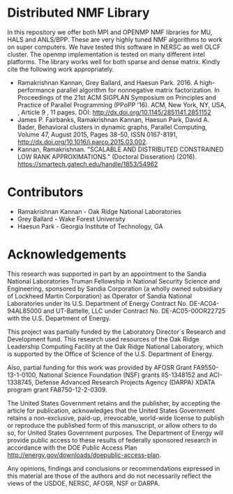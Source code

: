 Distributed NMF Library
=======================

In this repository we offer both MPI and OPENMP NMF libraries for MU, HALS and ANLS/BPP.
These are very highly tuned NMF algorithms to work on super computers. We have tested
this software in NERSC as well OLCF cluster. The openmp implementation is tested on
many different intel platforms. The library works well for both sparse and dense matrix.
Kindly cite the following work appropriately.

* Ramakrishnan Kannan, Grey Ballard, and Haesun Park. 2016. A high-performance parallel algorithm for nonnegative matrix factorization. In Proceedings of the 21st ACM SIGPLAN Symposium on Principles and Practice of Parallel Programming (PPoPP '16). ACM, New York, NY, USA, , Article 9 , 11 pages. DOI: http://dx.doi.org/10.1145/2851141.2851152
* James P. Fairbanks, Ramakrishnan Kannan, Haesun Park, David A. Bader, Behavioral clusters in dynamic graphs, Parallel Computing, Volume 47, August 2015, Pages 38-50, ISSN 0167-8191, http://dx.doi.org/10.1016/j.parco.2015.03.002.
* Kannan, Ramakrishnan. "SCALABLE AND DISTRIBUTED CONSTRAINED LOW RANK APPROXIMATIONS." (Doctoral Disseration) (2016). https://smartech.gatech.edu/handle/1853/54962


Contributors
=============

* Ramakrishnan Kannan - Oak Ridge National Laboratories
* Grey Ballard - Wake Forest University
* Haesun Park - Georgia Institute of Technology, GA

Acknowledgements
================

This research was supported in part by an appointment to the Sandia National Laboratories Truman Fellowship in National Security Science and Engineering, sponsored by Sandia Corporation (a wholly owned subsidiary of Lockheed Martin Corporation) as Operator of Sandia National Laboratories under its U.S. Department of Energy Contract No. DE-AC04-94AL85000 and UT-Battelle, LLC under Contract No. DE-AC05-00OR22725 with the U.S. Department of Energy. 

This project was partially funded by the Laboratory Director`s Research and Development fund. This research used resources of the Oak Ridge Leadership Computing Facility at the Oak Ridge National Laboratory, which is supported by the Office of Science of the U.S. Department of Energy.

Also, partial funding for this work was provided by AFOSR Grant FA9550-13-1-0100, National Science Foundation (NSF) grants IIS-1348152 and ACI-1338745, Defense Advanced Research Projects Agency (DARPA) XDATA program grant FA8750-12-2-0309.

The United States Government retains and the publisher, by accepting the article for publication, acknowledges that the United States Government retains a non-exclusive, paid-up, irrevocable, world-wide license to publish or reproduce the published form of this manuscript, or allow others to do so, for United States Government purposes. The Department of Energy will provide public access to these results of federally sponsored research in accordance with the DOE Public Access Plan http://energy.gov/downloads/doepublic-access-plan. 

 Any opinions, findings and conclusions or recommendations expressed in this material are those of the authors and do not necessarily reflect the views of the USDOE, NERSC, AFOSR, NSF or DARPA.